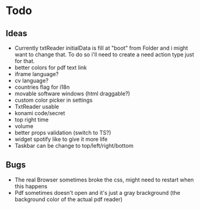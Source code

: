 # Todo

## Ideas

- Currently txtReader initialData is fill at "boot" from Folder and i might want to change that. To do so i'll need to create a need action type just for that.
- better colors for pdf text link
- iframe language?
- cv language?
- countries flag for i18n
- movable software windows (html draggable?)
- custom color picker in settings
- TxtReader usable
- konami code/secret
- top right time
- volume
- better props validation (switch to TS?)
- widget spotify like to give it more life
- Taskbar can be change to top/left/right/bottom

## Bugs

- The real Browser sometimes broke the css, might need to restart when this happens
- Pdf sometimes doesn't open and it's just a gray brackground (the background color of the actual pdf reader)
